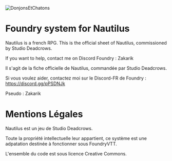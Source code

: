 ![DonjonsEtChatons](https://user-images.githubusercontent.com/8583530/218448088-c6810788-82e4-4cee-b963-5dec08070e7c.PNG)

# Foundry system for Nautilus
Nautilus is a french RPG.
This is the official sheet of Nautilus, commissioned by Studio Deadcrows.

If you want to help, contact me on Discord Foundry : Zakarik

Il s'agit de la fiche officielle de Nautilus, commandée par Studio Deadcrows.

Si vous voulez aider, contactez moi sur le Discord-FR de Foundry : https://discord.gg/pPSDNJk

Pseudo : Zakarik

# Mentions Légales
Nautilus est un jeu de Studio Deadcrows.

Toute la propriété intellectuelle leur appartient, ce système est une adpatation destinée à fonctionner sous FoundryVTT.

L'ensemble du code est sous licence Creative Commons.